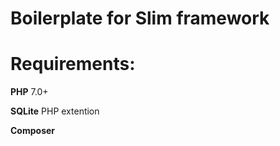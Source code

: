 # Boilerplate for Slim framework

# Requirements:
**PHP** 7.0+

**SQLite** PHP extention

**Composer**